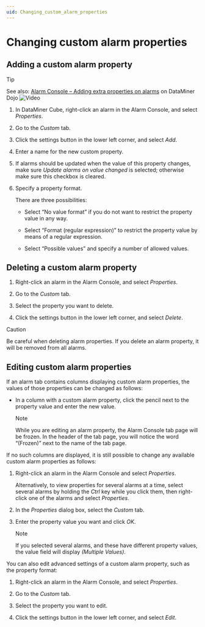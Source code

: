 ```yaml
---
uid: Changing_custom_alarm_properties
---
```


# Changing custom alarm properties

## Adding a custom alarm property

> [!TIP]
> See also: [Alarm Console – Adding extra properties on alarms](https://community.dataminer.services/video/alarm-console-adding-extra-properties-on-alarms/) on DataMiner Dojo ![Video](~/user-guide/images/video_Duo.png)

1. In DataMiner Cube, right-click an alarm in the Alarm Console, and select *Properties*.

1. Go to the *Custom* tab.

1. Click the settings button in the lower left corner, and select *Add*.

1. Enter a name for the new custom property.

1. If alarms should be updated when the value of this property changes, make sure *Update alarms on value changed* is selected; otherwise make sure this checkbox is cleared.

1. Specify a property format.

   There are three possibilities:

   - Select “No value format” if you do not want to restrict the property value in any way.

   - Select “Format (regular expression)” to restrict the property value by means of a regular expression.

   - Select “Possible values” and specify a number of allowed values.

## Deleting a custom alarm property

1. Right-click an alarm in the Alarm Console, and select *Properties*.

1. Go to the *Custom* tab.

1. Select the property you want to delete.

1. Click the settings button in the lower left corner, and select *Delete*.

> [!CAUTION]
> Be careful when deleting alarm properties. If you delete an alarm property, it will be removed from all alarms.

## Editing custom alarm properties

If an alarm tab contains columns displaying custom alarm properties, the values of those properties can be changed as follows:

- In a column with a custom alarm property, click the pencil next to the property value and enter the new value.

  > [!NOTE]
  > While you are editing an alarm property, the Alarm Console tab page will be frozen. In the header of the tab page, you will notice the word “(Frozen)” next to the name of the tab page.

If no such columns are displayed, it is still possible to change any available custom alarm properties as follows:

1. Right-click an alarm in the Alarm Console and select *Properties*.

   Alternatively, to view properties for several alarms at a time, select several alarms by holding the *Ctrl* key while you click them, then right-click one of the alarms and select *Properties*.

1. In the *Properties* dialog box, select the *Custom* tab.

1. Enter the property value you want and click *OK*.

   > [!NOTE]
   > If you selected several alarms, and these have different property values, the value field will display *(Multiple Values)*.

You can also edit advanced settings of a custom alarm property, such as the property format:

1. Right-click an alarm in the Alarm Console, and select *Properties*.

1. Go to the *Custom* tab.

1. Select the property you want to edit.

1. Click the settings button in the lower left corner, and select *Edit*.
